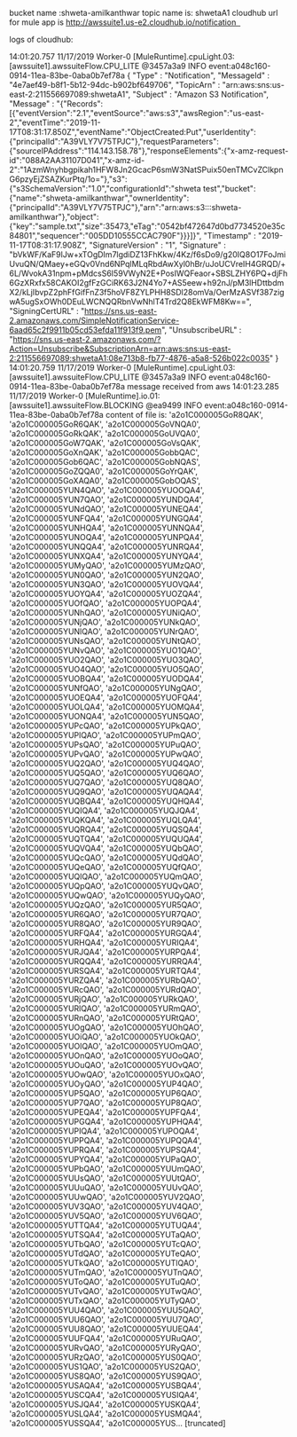 bucket name :shweta-amilkanthwar
topic name is: shwetaA1 
cloudhub url for mule app is http://awssuite1.us-e2.cloudhub.io/notification  

logs of cloudhub:

14:01:20.757     11/17/2019     Worker-0     [MuleRuntime].cpuLight.03: [awssuite1].awssuiteFlow.CPU_LITE @3457a3a9     INFO
event:a048c160-0914-11ea-83be-0aba0b7ef78a {
  "Type" : "Notification",
  "MessageId" : "4e7aef49-b8f1-5b12-94dc-b902bf649706",
  "TopicArn" : "arn:aws:sns:us-east-2:211556697089:shwetaA1",
  "Subject" : "Amazon S3 Notification",
  "Message" : "{\"Records\":[{\"eventVersion\":\"2.1\",\"eventSource\":\"aws:s3\",\"awsRegion\":\"us-east-2\",\"eventTime\":\"2019-11-17T08:31:17.850Z\",\"eventName\":\"ObjectCreated:Put\",\"userIdentity\":{\"principalId\":\"A39VLY7V75TPJC\"},\"requestParameters\":{\"sourceIPAddress\":\"114.143.158.78\"},\"responseElements\":{\"x-amz-request-id\":\"088A2AA31107D041\",\"x-amz-id-2\":\"1AzmWnyhbgpikah1HFW8Jn2GcacP6smW3NatSPuix50enTMCvZClkpnG6pzyEjZSAZKurPtq/1o=\"},\"s3\":{\"s3SchemaVersion\":\"1.0\",\"configurationId\":\"shweta test\",\"bucket\":{\"name\":\"shweta-amilkanthwar\",\"ownerIdentity\":{\"principalId\":\"A39VLY7V75TPJC\"},\"arn\":\"arn:aws:s3:::shweta-amilkanthwar\"},\"object\":{\"key\":\"sample.txt\",\"size\":35473,\"eTag\":\"0542bf472647d0bd7734520e35c84801\",\"sequencer\":\"005DD10555CCAC790F\"}}}]}",
  "Timestamp" : "2019-11-17T08:31:17.908Z",
  "SignatureVersion" : "1",
  "Signature" : "bVkWF/KaF9lJw+xTOgDIm7lgdiDZ13FhKkw/4Kz/f6sDo9/g20IQ8O17FoJmiUvuQN/QMaey+eGQv0Vnd6NPqlMLqRbdAwXyl0hBr/uJoUCVreIH4GRQD/+6L/WvokA31npm+pMdcsS6I59VWyN2E+PosIWQFeaor+SBSLZHY6PQ+djFh6GzXRxfx58CAKOI2gfFzGCiRK63J2N4Yo7+AS5eew+h92nJ/pM3lHDttbdmX2/kLjIbvpZ2phFfGifFnZ3f5hoVF8ZYLPHH8SDl28omVa/OerMzASVf387zigwA5ugSxOWh0DEuLWCNQQRbnVwNhlT4Trd2Q8EkWFM8Kw==",
  "SigningCertURL" : "https://sns.us-east-2.amazonaws.com/SimpleNotificationService-6aad65c2f9911b05cd53efda11f913f9.pem",
  "UnsubscribeURL" : "https://sns.us-east-2.amazonaws.com/?Action=Unsubscribe&SubscriptionArn=arn:aws:sns:us-east-2:211556697089:shwetaA1:08e713b8-fb77-4876-a5a8-526b022c0035"
}
14:01:20.759     11/17/2019     Worker-0     [MuleRuntime].cpuLight.03: [awssuite1].awssuiteFlow.CPU_LITE @3457a3a9     INFO
event:a048c160-0914-11ea-83be-0aba0b7ef78a message received from aws
14:01:23.285     11/17/2019     Worker-0     [MuleRuntime].io.01: [awssuite1].awssuiteFlow.BLOCKING @ea9499     INFO
event:a048c160-0914-11ea-83be-0aba0b7ef78a content of file is: 'a2o1C000005GoR8QAK',
'a2o1C000005GoR6QAK',
'a2o1C000005GoVNQA0',
'a2o1C000005GoRkQAK',
'a2o1C000005GoUVQA0',
'a2o1C000005GoW7QAK',
'a2o1C000005GoVsQAK',
'a2o1C000005GoXnQAK',
'a2o1C000005GobbQAC',
'a2o1C000005Gob6QAC',
'a2o1C000005GobNQAS',
'a2o1C000005GoZQQA0',
'a2o1C000005GoYrQAK',
'a2o1C000005GoXAQA0',
'a2o1C000005GobOQAS',
'a2o1C000005YUN4QAO',
'a2o1C000005YUOOQA4',
'a2o1C000005YUN7QAO',
'a2o1C000005YUNDQA4',
'a2o1C000005YUNdQAO',
'a2o1C000005YUNEQA4',
'a2o1C000005YUNFQA4',
'a2o1C000005YUNGQA4',
'a2o1C000005YUNHQA4',
'a2o1C000005YUNNQA4',
'a2o1C000005YUNOQA4',
'a2o1C000005YUNPQA4',
'a2o1C000005YUNQQA4',
'a2o1C000005YUNRQA4',
'a2o1C000005YUNXQA4',
'a2o1C000005YUNYQA4',
'a2o1C000005YUMyQAO',
'a2o1C000005YUMzQAO',
'a2o1C000005YUN0QAO',
'a2o1C000005YUN2QAO',
'a2o1C000005YUN3QAO',
'a2o1C000005YUOVQA4',
'a2o1C000005YUOYQA4',
'a2o1C000005YUOZQA4',
'a2o1C000005YUOfQAO',
'a2o1C000005YUOPQA4',
'a2o1C000005YUNhQAO',
'a2o1C000005YUNiQAO',
'a2o1C000005YUNjQAO',
'a2o1C000005YUNkQAO',
'a2o1C000005YUNlQAO',
'a2o1C000005YUNrQAO',
'a2o1C000005YUNsQAO',
'a2o1C000005YUNtQAO',
'a2o1C000005YUNvQAO',
'a2o1C000005YUO1QAO',
'a2o1C000005YUO2QAO',
'a2o1C000005YUO3QAO',
'a2o1C000005YUO4QAO',
'a2o1C000005YUO5QAO',
'a2o1C000005YUOBQA4',
'a2o1C000005YUODQA4',
'a2o1C000005YUNfQAO',
'a2o1C000005YUNgQAO',
'a2o1C000005YUOEQA4',
'a2o1C000005YUOFQA4',
'a2o1C000005YUOLQA4',
'a2o1C000005YUOMQA4',
'a2o1C000005YUONQA4',
'a2o1C000005YUN5QAO',
'a2o1C000005YUPcQAO',
'a2o1C000005YUPkQAO',
'a2o1C000005YUPlQAO',
'a2o1C000005YUPmQAO',
'a2o1C000005YUPsQAO',
'a2o1C000005YUPuQAO',
'a2o1C000005YUPvQAO',
'a2o1C000005YUPwQAO',
'a2o1C000005YUQ2QAO',
'a2o1C000005YUQ4QAO',
'a2o1C000005YUQ5QAO',
'a2o1C000005YUQ6QAO',
'a2o1C000005YUQ7QAO',
'a2o1C000005YUQ8QAO',
'a2o1C000005YUQ9QAO',
'a2o1C000005YUQAQA4',
'a2o1C000005YUQBQA4',
'a2o1C000005YUQHQA4',
'a2o1C000005YUQIQA4',
'a2o1C000005YUQJQA4',
'a2o1C000005YUQKQA4',
'a2o1C000005YUQLQA4',
'a2o1C000005YUQRQA4',
'a2o1C000005YUQSQA4',
'a2o1C000005YUQTQA4',
'a2o1C000005YUQUQA4',
'a2o1C000005YUQVQA4',
'a2o1C000005YUQbQAO',
'a2o1C000005YUQcQAO',
'a2o1C000005YUQdQAO',
'a2o1C000005YUQeQAO',
'a2o1C000005YUQfQAO',
'a2o1C000005YUQlQAO',
'a2o1C000005YUQmQAO',
'a2o1C000005YUQpQAO',
'a2o1C000005YUQvQAO',
'a2o1C000005YUQwQAO',
'a2o1C000005YUQyQAO',
'a2o1C000005YUQzQAO',
'a2o1C000005YUR5QAO',
'a2o1C000005YUR6QAO',
'a2o1C000005YUR7QAO',
'a2o1C000005YUR8QAO',
'a2o1C000005YUR9QAO',
'a2o1C000005YURFQA4',
'a2o1C000005YURGQA4',
'a2o1C000005YURHQA4',
'a2o1C000005YURIQA4',
'a2o1C000005YURJQA4',
'a2o1C000005YURPQA4',
'a2o1C000005YURQQA4',
'a2o1C000005YURRQA4',
'a2o1C000005YURSQA4',
'a2o1C000005YURTQA4',
'a2o1C000005YURZQA4',
'a2o1C000005YURbQAO',
'a2o1C000005YURcQAO',
'a2o1C000005YURdQAO',
'a2o1C000005YURjQAO',
'a2o1C000005YURkQAO',
'a2o1C000005YURlQAO',
'a2o1C000005YURmQAO',
'a2o1C000005YURnQAO',
'a2o1C000005YURtQAO',
'a2o1C000005YUOgQAO',
'a2o1C000005YUOhQAO',
'a2o1C000005YUOiQAO',
'a2o1C000005YUOkQAO',
'a2o1C000005YUOlQAO',
'a2o1C000005YUOmQAO',
'a2o1C000005YUOnQAO',
'a2o1C000005YUOoQAO',
'a2o1C000005YUOuQAO',
'a2o1C000005YUOvQAO',
'a2o1C000005YUOwQAO',
'a2o1C000005YUOxQAO',
'a2o1C000005YUOyQAO',
'a2o1C000005YUP4QAO',
'a2o1C000005YUP5QAO',
'a2o1C000005YUP6QAO',
'a2o1C000005YUP7QAO',
'a2o1C000005YUP8QAO',
'a2o1C000005YUPEQA4',
'a2o1C000005YUPFQA4',
'a2o1C000005YUPGQA4',
'a2o1C000005YUPHQA4',
'a2o1C000005YUPIQA4',
'a2o1C000005YUPOQA4',
'a2o1C000005YUPPQA4',
'a2o1C000005YUPQQA4',
'a2o1C000005YUPRQA4',
'a2o1C000005YUPSQA4',
'a2o1C000005YUPYQA4',
'a2o1C000005YUPaQAO',
'a2o1C000005YUPbQAO',
'a2o1C000005YUUmQAO',
'a2o1C000005YUUsQAO',
'a2o1C000005YUUtQAO',
'a2o1C000005YUUuQAO',
'a2o1C000005YUUvQAO',
'a2o1C000005YUUwQAO',
'a2o1C000005YUV2QAO',
'a2o1C000005YUV3QAO',
'a2o1C000005YUV4QAO',
'a2o1C000005YUV5QAO',
'a2o1C000005YUV6QAO',
'a2o1C000005YUTTQA4',
'a2o1C000005YUTUQA4',
'a2o1C000005YUTSQA4',
'a2o1C000005YUTaQAO',
'a2o1C000005YUTbQAO',
'a2o1C000005YUTcQAO',
'a2o1C000005YUTdQAO',
'a2o1C000005YUTeQAO',
'a2o1C000005YUTkQAO',
'a2o1C000005YUTlQAO',
'a2o1C000005YUTmQAO',
'a2o1C000005YUTnQAO',
'a2o1C000005YUToQAO',
'a2o1C000005YUTuQAO',
'a2o1C000005YUTvQAO',
'a2o1C000005YUTwQAO',
'a2o1C000005YUTxQAO',
'a2o1C000005YUTyQAO',
'a2o1C000005YUU4QAO',
'a2o1C000005YUU5QAO',
'a2o1C000005YUU6QAO',
'a2o1C000005YUU7QAO',
'a2o1C000005YUU8QAO',
'a2o1C000005YUUEQA4',
'a2o1C000005YUUFQA4',
'a2o1C000005YURuQAO',
'a2o1C000005YURvQAO',
'a2o1C000005YURyQAO',
'a2o1C000005YURzQAO',
'a2o1C000005YUS0QAO',
'a2o1C000005YUS1QAO',
'a2o1C000005YUS2QAO',
'a2o1C000005YUS8QAO',
'a2o1C000005YUS9QAO',
'a2o1C000005YUSAQA4',
'a2o1C000005YUSBQA4',
'a2o1C000005YUSCQA4',
'a2o1C000005YUSIQA4',
'a2o1C000005YUSJQA4',
'a2o1C000005YUSKQA4',
'a2o1C000005YUSLQA4',
'a2o1C000005YUSMQA4',
'a2o1C000005YUSSQA4',
'a2o1C000005YUS... [truncated]
